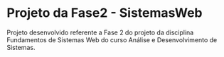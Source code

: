 # Projeto da Fase2 - SistemasWeb
Projeto desenvolvido referente a Fase 2 do projeto da disciplina Fundamentos de Sistemas Web do curso Análise e Desenvolvimento de Sistemas.
